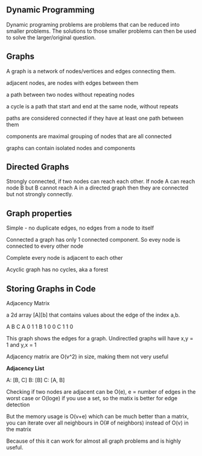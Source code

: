 ## Dynamic Programming

Dynamic programing problems are problems that can be reduced into smaller problems. The solutions
to those smaller problems can then be used to solve the larger/original question.

## Graphs

A graph is a network of nodes/vertices and edges connecting them.

adjacent nodes, are nodes with edges between them

a path between two nodes without repeating nodes

a cycle is a path that start and end at the same node, without repeats

paths are considered connected if they have at least one path between them

components are maximal grouping of nodes that are all connected

graphs can contain isolated nodes and components

## Directed Graphs

Strongly connected, if two nodes can reach each other. If node A can reach node B but B cannot reach A
in a directed graph then they are connected but not strongly connectly.

## Graph properties

Simple - no duplicate edges, no edges from a node to itself

Connected a graph has only 1 connected component. So evey node is connected to every other node

Complete every node is adjacent to each other

Acyclic graph has no cycles, aka a forest

## Storing Graphs in Code

Adjacency Matrix

a 2d array [A][b] that contains values about the edge of the index a,b.

A B C
A 0 1 1
B 1 0 0
C 1 1 0

This graph shows the edges for a graph. Undirectled graphs will have x,y = 1 and y,x = 1

Adjacency matrix are O(v^2) in size, making them not very useful

**Adjacency List**

A: [B, C]
B: [B]
C: [A, B]

Checking if two nodes are adjacent can be O(e), e = number of edges in the worst case or
O(loge) if you use a set, so the matix is better for edge detection

But the memory usage is O(v+e) which can be much better than a matrix, you can iterate over
all neighbours in O(# of neighbors) instead of O(v) in the matrix

Because of this it can work for almost all graph problems and is highly useful.
